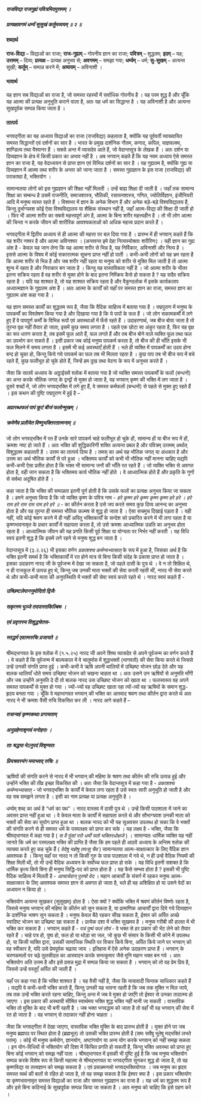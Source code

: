 ##### राजविद्या राजगुह्यं पवित्रमिदमुत्तमम् ।
##### प्रत्यक्षावगमं धर्म्यं सुसुखं कर्तुमव्ययम् ॥ २ ॥

#### शब्दार्थ

**राज-विद्या** – विद्याओं का राजा; **राज-गुह्यम्** – गोपनीय ज्ञान का राजा; **पवित्रम्** – शुद्धतम; **इदम्** – यह; **उत्तमम्** – दिव्य; **प्रत्यक्ष** – प्रत्यक्ष अनुभव से; **अवगमम्** – समझा गया; **धर्म्यम्** – धर्म; **सु-सुखम्** – अत्यन्त सुखी; **कर्तुम्** – सम्पन्न करने में; **अव्ययम्** – अविनाशी ।

#### भावार्थ

यह ज्ञान सब विद्याओं का राजा है, जो समस्त रहस्यों में सर्वाधिक गोपनीय है । यह परम शुद्ध है और चूँकि यह आत्मा की प्रत्यक्ष अनुभूति कराने वाला है, अतः यह धर्म का सिद्धान्त है । यह अविनाशी है और अत्यन्त सुखपूर्वक सम्पन्न किया जाता है ।

#### तात्पर्य

भगवद्गीता का यह अध्याय विद्याओं का राजा (राजविद्या) कहलाता है, क्योंकि यह पूर्ववर्ती व्याख्यायित समस्त सिद्धान्तों एवं दर्शनों का सार है । भारत के प्रमुख दार्शनिक गौतम, कणाद, कपिल, याज्ञवल्क्य, शाण्डिल्य तथा वैश्वानर हैं । सबसे अन्त में व्यासदेव आते हैं, जो वेदान्तसूत्र के लेखक हैं । अतः दर्शन या दिव्यज्ञान के क्षेत्र में किसी प्रकार का अभाव नहीं है । अब भगवान् कहते हैं कि यह नवम अध्याय ऐसे समस्त ज्ञान का राजा है, यह वेदाध्ययन से प्राप्त ज्ञान एवं विभिन्न दर्शनों का सार है । यह गुह्यतम है, क्योंकि गुह्य या दिव्यज्ञान में आत्मा तथा शरीर के अन्तर को जाना जाता है । समस्त गुह्यज्ञान के इस राजा (राजविद्या) की पराकाष्ठा है, भक्तियोग ।

सामान्यतया लोगों को इस गुह्यज्ञान की शिक्षा नहीं मिलती । उन्हें बाह्य शिक्षा दी जाती है । जहाँ तक सामान्य शिक्षा का सम्बन्ध है उसमें राजनीति, समाजशास्त्र, भौतिकी, रसायनशास्त्र, गणित, ज्योतिर्विज्ञान, इंजीनियरी आदि में मनुष्य व्यस्त रहते हैं । विश्वभर में ज्ञान के अनेक विभाग हैं और अनेक बड़े-बड़े विश्वविद्यालय हैं, किन्तु दुर्भाग्यवश कोई ऐसा विश्वविद्यालय या शैक्षिक संस्थान नहीं है, जहाँ आत्म-विद्या की शिक्षा दी जाती हो । फिर भी आत्मा शरीर का सबसे महत्त्वपूर्ण अंग है, आत्मा के बिना शरीर महत्त्वहीन है । तो भी लोग आत्मा की चिन्ता न करके जीवन की शारीरिक आवश्यकताओं को अधिक महत्त्व प्रदान करते हैं ।

भगवद्गीता में द्वितीय अध्याय से ही आत्मा की महत्ता पर बल दिया गया है । प्रारम्भ में ही भगवान् कहते हैं कि यह शरीर नश्वर है और आत्मा अविनश्वर । (अन्तवन्त इमे देहा नित्यस्योक्ताः शरीरिणः) । यही ज्ञान का गुह्य अंश है - केवल यह जान लेना कि यह आत्मा शरीर से भिन्न है, यह निर्विकार, अविनाशी और नित्य है । इससे आत्मा के विषय में कोई सकारात्मक सूचना प्राप्त नहीं हो पाती । कभी-कभी लोगों को यह भ्रम रहता है कि आत्मा शरीर से भिन्न है और जब शरीर नहीं रहता या मनुष्य को शरीर से मुक्ति मिल जाती है तो आत्मा शून्य में रहता है और निराकार बन जाता है । किन्तु यह वास्तविकता नहीं है । जो आत्मा शरीर के भीतर इतना सक्रिय रहता है वह शरीर से मुक्त होने के बाद इतना निष्क्रिय कैसे हो सकता है ? यह सदैव सक्रिय रहता है । यदि यह शाश्वत है, तो यह शाश्वत सक्रिय रहता है और वैकुण्ठलोक में इसके कार्यकलाप अध्यात्मज्ञान के गुह्यतम अंश हैं । अतः आत्मा के कार्यों को यहाँ पर समस्त ज्ञान का राजा, समस्त ज्ञान का गुह्यतम अंश कहा गया है ।

यह ज्ञान समस्त कार्यों का शुद्धतम रूप है, जैसा कि वैदिक साहित्य में बताया गया है । पद्मपुराण में मनुष्य के पापकर्मों का विश्लेषण किया गया है और दिखाया गया है कि ये पापों के फल हैं । जो लोग सकामकर्मों में लगे हुए हैं वे पापपूर्ण कर्मों के विभिन्न रूपों एवं अवस्थाओं में फँसे रहते हैं । उदाहरणार्थ, जब बीज बोया जाता है तो तुरन्त वृक्ष नहीं तैयार हो जाता, इसमें कुछ समय लगता है । पहले एक छोटा सा अंकुर रहता है, फिर यह वृक्ष का रूप धारण करता है, तब इसमें फूल आते हैं, फल लगते हैं और तब बीज बोने वाले व्यक्ति फूल तथा फल का उपभोग कर सकते हैं । इसी प्रकार जब कोई मनुष्य पापकर्म करता है, तो बीज की ही भाँति इसके भी फल मिलने में समय लगता है । इसमें भी कई अवस्थाएँ होती हैं । भले ही व्यक्ति में पापकर्मों का उदय होना बन्द हो चुका हो, किन्तु किये गये पापकर्म का फल तब भी मिलता रहता है । कुछ पाप तब भी बीज रूप में बचे रहते हैं, कुछ फलीभूत हो चुके होते हैं, जिन्हें हम दुख तथा वेदना के रूप में अनुभव करते हैं ।

जैसा कि सातवें अध्याय के अट्ठाईसवें श्लोक में बताया गया है जो व्यक्ति समस्त पापकर्मों के फलों (बन्धनों) का अन्त करके भौतिक जगत् के द्वन्द्वों से मुक्त हो जाता है, वह भगवान् कृष्ण की भक्ति में लग जाता है । दूसरे शब्दों में, जो लोग भगवद्भक्ति में लगे हुए हैं, वे समस्त कर्मफलों (बन्धनों) से पहले से मुक्त हुए रहते हैं । इस कथन की पुष्टि पद्मपुराण में हुई है –

##### अप्रारब्धफलं पापं कूटं बीजं फलोन्मुखम् ।
##### क्रमेणैव प्रलीयेत विष्णुभक्तिरतात्मनाम् ॥

जो लोग भगवद्भक्ति में रत हैं उनके सारे पापकर्म चाहे फलीभूत हो चुके हों, सामान्य हों या बीज रूप में हों, क्रमशः नष्ट हो जाते हैं । अतः भक्ति की शुद्धिकारिणी शक्ति अत्यन्त प्रबल है और पवित्रम् उत्तमम् अर्थात् विशुद्धतम कहलाती है । उत्तम का तात्पर्य दिव्य है । तमस् का अर्थ यह भौतिक जगत् या अंधकार है और उत्तम का अर्थ भौतिक कार्यों से परे हुआ । भक्तिमय कार्यों को कभी भी भौतिक नहीं मानना चाहिए यद्यपि कभी-कभी ऐसा प्रतीत होता है कि भक्त भी सामान्य जनों की भाँति रत रहते हैं । जो व्यक्ति भक्ति से अवगत होता है, वही जान सकता है कि भक्तिमय कार्य भौतिक नहीं होते । वे आध्यात्मिक होते हैं और प्रकृति के गुणों से सर्वथा अदूषित होते हैं ।

कहा जाता है कि भक्ति की सम्पन्नता इतनी पूर्ण होती है कि उसके फलों का प्रत्यक्ष अनुभव किया जा सकता है । हमने अनुभव किया है कि जो व्यक्ति कृष्ण के पवित्र नाम - *हरे कृष्ण हरे कृष्ण कृष्ण कृष्ण हरे हरे । हरे राम हरे राम राम राम हरे हरे ॥* - का कीर्तन करता है उसे जप करते समय कुछ दिव्य आनन्द का अनुभव होता है और वह तुरन्त ही समस्त भौतिक कल्मष से शुद्ध हो जाता है । ऐसा सचमुच दिखाई पड़ता है । यही नहीं, यदि कोई श्रवण करने में ही नहीं अपितु भक्तिकार्यों के सन्देश को प्रचारित करने में भी लगा रहता है या कृष्णभावनामृत के प्रचार कार्यों में सहायता करता है, तो उसे क्रमशः आध्यात्मिक उन्नति का अनुभव होता रहता है । आध्यात्मिक जीवन की यह प्रगति किसी पूर्व शिक्षा या योग्यता पर निर्भर नहीं करती । यह विधि स्वयं इतनी शुद्ध है कि इसमें लगे रहने से मनुष्य शुद्ध बन जाता है ।

वेदान्तसूत्र में (३.२.२६) भी इसका वर्णन *प्रकाशश्च कर्मण्यभ्यासात्* के रूप में हुआ है, जिसका अर्थ है कि भक्ति इतनी समर्थ है कि भक्तिकार्यों में रत होने मात्र से बिना किसी संदेह के प्रकाश प्राप्त हो जाता है । इसका उदाहरण नारद जी के पूर्वजन्म में देखा जा सकता है, जो पहले दासी के पुत्र थे । वे न तो शिक्षित थे, न ही राजकुल में उत्पन्न हुए थे, किन्तु जब उनकी माता भक्तों की सेवा करती रहती थीं, नारद भी सेवा करते थे और कभी-कभी माता की अनुपस्थिति में भक्तों की सेवा स्वयं करते रहते थे । नारद स्वयं कहते हैं -

##### उच्छिष्टलेपाननुमोदितो द्विजैः
##### सकृत्स्म भुञ्जे तदपास्तकिल्बिषः ।
##### एवं प्रवृत्तस्य विशुद्धचेतस-
##### स्तद्धर्म एवात्मरुचिः प्रजायते ॥

श्रीमद्भागवत के इस श्लोक में (१.५.२५) नारद जी अपने शिष्य व्यासदेव से अपने पूर्वजन्म का वर्णन करते हैं । वे कहते हैं कि पूर्वजन्म में बाल्यकाल में वे चातुर्मास में शुद्धभक्तों (भागवतों) की सेवा किया करते थे जिससे उन्हें उनकी संगति प्राप्त हुई । कभी-कभी वे ऋषि अपनी थालियों में उच्छिष्ट भोजन छोड़ देते और यह बालक थालियाँ धोते समय उच्छिष्ट भोजन को चखना चाहता था । अतः उसने उन ऋषियों से अनुमति माँगी और जब उन्होंने अनुमति दे दी तो बालक नारद उस उच्छिष्ट भोजन को खाता था । फलस्वरूप वह अपने समस्त पापकर्मों से मुक्त हो गया । ज्यों-ज्यों वह उच्छिष्ट खाता रहा त्यों-त्यों वह ऋषियों के समान शुद्ध-हृदय बनता गया । चूँकि वे महाभागवत भगवान् की भक्ति का आस्वाद श्रवण तथा कीर्तन द्वारा करते थे अतः नारद ने भी क्रमशः वैसी रुचि विकसित कर ली । नारद आगे कहते हैं –

##### तत्रान्वहं कृष्णकथाः प्रगायताम्
##### अनुग्रहेणाशृणवं मनोहराः ।
##### ताः श्रद्धया मेऽनुपदं विशृण्वतः
##### प्रियश्रवस्यंग ममाभवद् रुचिः ॥

ऋषियों की संगति करने से नारद में भी भगवान् की महिमा के श्रवण तथा कीर्तन की रुचि उत्पन्न हुई और उन्होंने भक्ति की तीव्र इच्छा विकसित की । अतः जैसा कि वेदान्तसूत्र में कहा गया है - *प्रकाशश्च कर्मण्यभ्यासात्* - जो भगवद्भक्ति के कार्यों में केवल लगा रहता है उसे स्वतः सारी अनुभूति हो जाती है और वह सब समझने लगता है । इसी का नाम प्रत्यक्ष या प्रत्यक्ष अनुभूति है ।

धर्म्यम् शब्द का अर्थ है “धर्म का पथ” । नारद वास्तव में दासी पुत्र थे । उन्हें किसी पाठशाला में जाने का अवसर प्राप्त नहीं हुआ था । वे केवल माता के कार्यों में सहायता करते थे और सौभाग्यवश उनकी माता को भक्तों की सेवा का सुयोग प्राप्त हुआ था । बालक नारद को भी यह सुअवसर उपलब्ध हो सका कि वे भक्तों की संगति करने से ही समस्त धर्म के परमलक्ष्य को प्राप्त कर सके । यह लक्ष्य है - भक्ति, जैसा कि श्रीमद्भागवत में कहा गया है ( *स वै पुंसां परो धर्मो यतो भक्तिरधोक्षजे* ) । सामान्यतः धार्मिक व्यक्ति यह नहीं जानते कि धर्म का परमलक्ष्य भक्ति की प्राप्ति है जैसा कि हम पहले ही आठवें अध्याय के अन्तिम श्लोक की व्याख्या करते हुए कह चुके हैं ( *वेदेषु यज्ञेषु तपःसु चैव* ) सामान्यतया आत्म-साक्षात्कार के लिए वैदिक ज्ञान आवश्यक है । किन्तु यहाँ पर नारद न तो किसी गुरु के पास पाठशाला में गये थे, न ही उन्हें वैदिक नियमों की शिक्षा मिली थी, तो भी उन्हें वैदिक अध्ययन के सर्वोच्च फल प्राप्त हो सके । यह विधि इतनी सशक्त है कि धार्मिक कृत्य किये बिना ही मनुष्य सिद्धि-पद को प्राप्त होता है । यह कैसे सम्भव होता है ? इसकी भी पुष्टि वैदिक साहित्य में मिलती है - *आचार्यवान् पुरुषो वेद* । महान आचार्यों के संसर्ग में रहकर मनुष्य आत्म-साक्षात्कार के लिए आवश्यक समस्त ज्ञान से अवगत हो जाता है, भले ही वह अशिक्षित हो या उसने वेदों का अध्ययन न किया हो ।

भक्तियोग अत्यन्त सुखकर (सुसुखम्) होता है । ऐसा क्यों ? क्योंकि भक्ति में श्रवणं कीर्तनं विष्णोः रहता है, जिससे मनुष्य भगवान् की महिमा के कीर्तन को सुन सकता है, या प्रामाणिक आचार्यों द्वारा दिये गये दिव्यज्ञान के दार्शनिक भाषण सुन सकता है । मनुष्य केवल बैठे रहकर सीख सकता है, ईश्वर को अर्पित अच्छे स्वादिष्ट भोजन का उच्छिष्ट खा सकता है । प्रत्येक दशा में भक्ति सुखमय है । मनुष्य गरीबी की हालत में भी भक्ति कर सकता है । भगवान् कहते हैं - *पत्रं पुष्पं फलं तोयं* - वे भक्त से हर प्रकार की भेंट लेने को तैयार रहते हैं । चाहे पत्र हो, पुष्प हो, फल हो या थोड़ा सा जल, जो कुछ भी संसार के किसी भी कोने में उपलब्ध हो, या किसी व्यक्ति द्वारा, उसकी सामाजिक स्थिति पर विचार किये बिना, अर्पित किये जाने पर भगवान् को वह स्वीकार है, यदि उसे प्रेमपूर्वक चढ़ाया जाय । इतिहास में ऐसे अनेक उदाहरण प्राप्त हैं । भगवान् के चरणकमलों पर चढ़े तुलसीदल का आस्वादन करके सनत्कुमार जैसे मुनि महान भक्त बन गये । अतः भक्तियोग अति उत्तम है और इसे प्रसन्न मुद्रा में सम्पन्न किया जा सकता है । भगवान् को तो वह प्रेम प्रिय है, जिससे उन्हें वस्तुएँ अर्पित की जाती हैं ।

यहाँ पर कहा गया है कि भक्ति शाश्वत है । यह वैसी नहीं है, जैसा कि मायावादी चिन्तक साधिकार कहते हैं । यद्यपि वे कभी-कभी भक्ति करते हैं, किन्तु उनकी यह भावना रहती है कि जब तक मुक्ति न मिल जाये, तब तक उन्हें भक्ति करते रहना चाहिए, किन्तु अन्त में जब वे मुक्त हो जाएँगे तो ईश्वर से उनका तादात्म्य हो जाएगा । इस प्रकार की अस्थायी सीमित स्वार्थमय भक्ति शुद्ध भक्ति नहीं मानी जा सकती । वास्तविक भक्ति तो मुक्ति के बाद भी बनी रहती है । जब भक्त भगवद्धाम को जाता है तो वहाँ भी वह भगवान् की सेवा में रत हो जाता है । वह भगवान् से तदाकार नहीं होना चाहता ।

जैसा कि भगवद्गीता में देखा जाएगा, वास्तविक भक्ति मुक्ति के बाद प्रारम्भ होती है । मुक्त होने पर जब मनुष्य ब्रह्मपद पर स्थित होता है (ब्रह्मभूत) तो उसकी भक्ति प्रारम्भ होती है (समः सर्वेषु भूतेषु मद्भक्तिं लभते पराम्) । कोई भी मनुष्य कर्मयोग, ज्ञानयोग, अष्टांगयोग या अन्य योग करके भगवान् को नहीं समझ सकता । इन योग-विधियों से भक्तियोग की दिशा में किंचित प्रगति हो सकती है, किन्तु भक्ति अवस्था को प्राप्त हुए बिना कोई भगवान् को समझ नहीं पाता । श्रीमद्भागवत में इसकी भी पुष्टि हुई है कि जब मनुष्य भक्तियोग सम्पन्न करके विशेष रूप से किसी महात्मा से श्रीमद्भागवत या भगवद्गीता सुनकर शुद्ध हो जाता है, तो वह कृष्णविद्या या तत्त्वज्ञान को समझ सकता है । एवं प्रसन्नमनसो भगवद्भक्तियोगतः । जब मनुष्य का हृदय समस्त व्यर्थ की बातों से रहित हो जाता है, तो वह समझ सकता है कि ईश्वर क्या है । इस प्रकार भक्तियोग या कृष्णभावनामृत समस्त विद्याओं का राजा और समस्त गुह्यज्ञान का राजा है । यह धर्म का शुद्धतम रूप है और इसे बिना कठिनाई के सुखपूर्वक सम्पन्न किया जा सकता है । अतः मनुष्य को चाहिए कि इसे ग्रहण करे ।